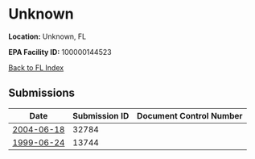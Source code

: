 # Unknown

**Location:** Unknown, FL

**EPA Facility ID:** 100000144523

[Back to FL Index](../../index.md)

## Submissions

| Date | Submission ID | Document Control Number |
|------|--------------|-------------------------|
| [2004-06-18](submissions/32784.md) | 32784 |  |
| [1999-06-24](submissions/13744.md) | 13744 |  |
